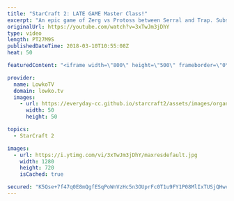 ```yaml
---
title: "StarCraft 2: LATE GAME Master Class!"
excerpt: "An epic game of Zerg vs Protoss between Serral and Trap. Subscribe for more videos: http://lowko.tv/youtube The Queen Run-by: https://goo.gl/DXZHkx  Some maps are focused around aggressive build orders and some are played extremely passively. This is a very passive game of professional Zerg vs Protoss,"
originalUrl: https://youtube.com/watch?v=3xTwJm3jDhY
type: video
length: PT27M9S
publishedDateTime: 2018-03-10T10:55:08Z
heat: 50

featuredContent: "<iframe width=\"800\" height=\"500\" frameborder=\"0\" src=\"https://www.youtube.com/embed/3xTwJm3jDhY\" allow=\"accelerometer; autoplay; encrypted-media; gyroscope; picture-in-picture\" allowfullscreen></iframe>"

provider:
  name: LowkoTV
  domain: lowko.tv
  images:
    - url: https://everyday-cc.github.io/starcraft2/assets/images/organizations/lowko.tv-50x50.jpg
      width: 50
      height: 50

topics:
  - StarCraft 2

images:
  - url: https://i.ytimg.com/vi/3xTwJm3jDhY/maxresdefault.jpg
    width: 1280
    height: 720
    isCached: true

secured: "K5Qse+7f47q0E8mQgfESqPoWnVzHc5n3OUprFc0T1u9FY1P08MlIxTUSjQHwcg6HcFoIP0duXa8aUjbQ607ygwYUy/ar0nGaEsmAgtsANbk4gaQ+GXslRz3gdFtouCdieXhKq6yiCQNjkOvD+lRw7eP4SLJl0eLbNLbRm2Cxzug6AB9KNVPkEsoRWiGo5kmrMPeSO/sZAxI3rFfiLw/jNqcYkhvO/0WbDBkesaVFlxMkA0XIL/bU7d32wzOle7u/BqEuuc8O86g0EqdfcWs9lOZdA1+2ng5yQXL2Y9Nuq2UWWqjgBz8rvxjyrKZ2Y7bRC1HFf3Toe70/iR8l42vfEL8anKXbjT0fZbiBkWjzO9ttS4GMpjk9UI/ImsrAEBpRArp+PBYgD8DywpVZkTvIKsLp9KeMOPjlTZq21rlwqjc=;2p3GvJQyZdrM7PuqihYCUg=="
---
```



